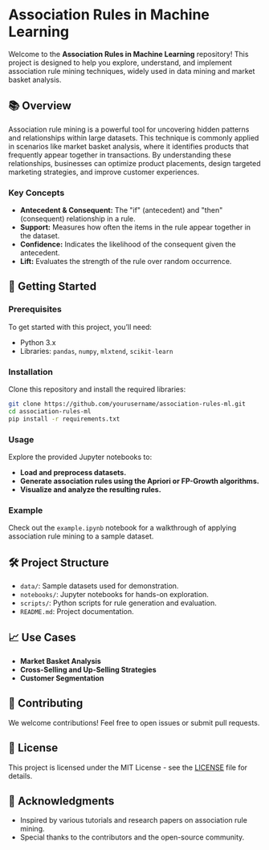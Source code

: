 # Association Rules in Machine Learning

Welcome to the **Association Rules in Machine Learning** repository! This project is designed to help you explore, understand, and implement association rule mining techniques, widely used in data mining and market basket analysis.

## 📚 Overview

Association rule mining is a powerful tool for uncovering hidden patterns and relationships within large datasets. This technique is commonly applied in scenarios like market basket analysis, where it identifies products that frequently appear together in transactions. By understanding these relationships, businesses can optimize product placements, design targeted marketing strategies, and improve customer experiences.

### Key Concepts
- **Antecedent & Consequent:** The "if" (antecedent) and "then" (consequent) relationship in a rule.
- **Support:** Measures how often the items in the rule appear together in the dataset.
- **Confidence:** Indicates the likelihood of the consequent given the antecedent.
- **Lift:** Evaluates the strength of the rule over random occurrence.

## 🚀 Getting Started

### Prerequisites
To get started with this project, you’ll need:
- Python 3.x
- Libraries: `pandas`, `numpy`, `mlxtend`, `scikit-learn`

### Installation
Clone this repository and install the required libraries:

```bash
git clone https://github.com/yourusername/association-rules-ml.git
cd association-rules-ml
pip install -r requirements.txt
```

### Usage
Explore the provided Jupyter notebooks to:
- **Load and preprocess datasets.**
- **Generate association rules using the Apriori or FP-Growth algorithms.**
- **Visualize and analyze the resulting rules.**

### Example
Check out the `example.ipynb` notebook for a walkthrough of applying association rule mining to a sample dataset.

## 🛠️ Project Structure
- `data/`: Sample datasets used for demonstration.
- `notebooks/`: Jupyter notebooks for hands-on exploration.
- `scripts/`: Python scripts for rule generation and evaluation.
- `README.md`: Project documentation.

## 📈 Use Cases
- **Market Basket Analysis**
- **Cross-Selling and Up-Selling Strategies**
- **Customer Segmentation**

## 🤝 Contributing
We welcome contributions! Feel free to open issues or submit pull requests.

## 📄 License
This project is licensed under the MIT License - see the [LICENSE](LICENSE) file for details.

## 👥 Acknowledgments
- Inspired by various tutorials and research papers on association rule mining.
- Special thanks to the contributors and the open-source community.
